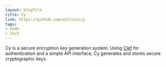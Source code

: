 ```yaml
---
layout: blogTile
title: Cy
link: https://github.com/waltzio/cy
tags:
- node
- tech
---
```

Cy is a secure encryption key generation system.  Using [Clef](https://getclef.com) for authentication and a simple API interface, Cy generates and stores secure cryptographic keys.